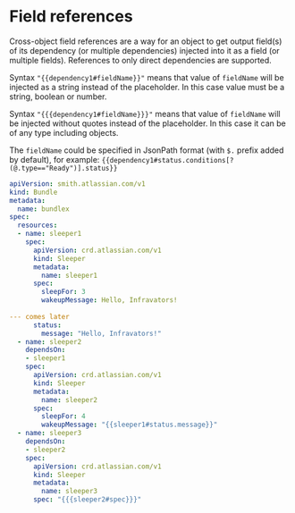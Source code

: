 # Field references

Cross-object field references are a way for an object to get output field(s) of its dependency
(or multiple dependencies) injected into it as a field (or multiple fields). References to only direct
dependencies are supported.

Syntax `"{{dependency1#fieldName}}"` means that value of `fieldName` will be injected as a string instead
of the placeholder. In this case value must be a string, boolean or number.

Syntax `"{{{dependency1#fieldName}}}"` means that value of `fieldName` will be injected without quotes
instead of the placeholder. In this case it can be of any type including objects.

The `fieldName` could be specified in JsonPath format (with `$.` prefix added by default), for example:
`{{dependency1#status.conditions[?(@.type=="Ready")].status}}`

```yaml
apiVersion: smith.atlassian.com/v1
kind: Bundle
metadata:
  name: bundlex
spec:
  resources:
  - name: sleeper1
    spec:
      apiVersion: crd.atlassian.com/v1
      kind: Sleeper
      metadata:
        name: sleeper1
      spec:
        sleepFor: 3
        wakeupMessage: Hello, Infravators!
        
--- comes later
      status:
        message: "Hello, Infravators!"
  - name: sleeper2
    dependsOn:
    - sleeper1
    spec:
      apiVersion: crd.atlassian.com/v1
      kind: Sleeper
      metadata:
        name: sleeper2
      spec:
        sleepFor: 4
        wakeupMessage: "{{sleeper1#status.message}}"
  - name: sleeper3
    dependsOn:
    - sleeper2
    spec:
      apiVersion: crd.atlassian.com/v1
      kind: Sleeper
      metadata:
        name: sleeper3
      spec: "{{{sleeper2#spec}}}"
```
